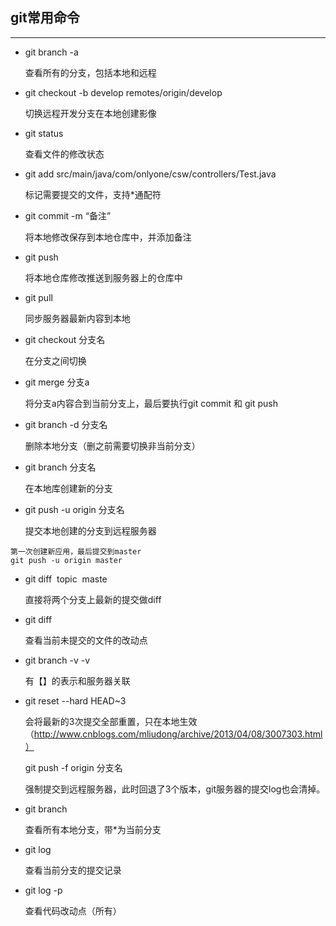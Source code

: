 ## git常用命令

---

* 	git branch -a      

  	查看所有的分支，包括本地和远程
   
*	git checkout -b develop remotes/origin/develop   

	切换远程开发分支在本地创建影像
	
*	git status 

	查看文件的修改状态 
	
*	git add src/main/java/com/onlyone/csw/controllers/Test.java 

	标记需要提交的文件，支持*通配符
	
*	git commit -m “备注”  

	将本地修改保存到本地仓库中，并添加备注
	
*	git push

	将本地仓库修改推送到服务器上的仓库中
	
*	git pull 

	同步服务器最新内容到本地
	
*	git checkout 分支名        

	在分支之间切换 
	
*	git merge 分支a   

	将分支a内容合到当前分支上，最后要执行git commit 和 git push

*	git branch -d 分支名      

	删除本地分支（删之前需要切换非当前分支）

*	git branch 分支名       

	在本地库创建新的分支

*	git push -u origin 分支名     

	提交本地创建的分支到远程服务器	

```
第一次创建新应用，最后提交到master
git push -u origin master
```
	
*	git diff  topic  maste    

	直接将两个分支上最新的提交做diff	
	
* 	git diff
	
	查看当前未提交的文件的改动点
	
*	git branch -v -v     

	有【】的表示和服务器关联
	
*	git reset --hard HEAD~3  

	会将最新的3次提交全部重置，只在本地生效 （http://www.cnblogs.com/mliudong/archive/2013/04/08/3007303.html）
	
	git push -f origin 分支名 
	
	强制提交到远程服务器，此时回退了3个版本，git服务器的提交log也会清掉。
		
*	git branch 

	查看所有本地分支，带*为当前分支	
	
*	git log  

	查看当前分支的提交记录

*	git log -p   

	查看代码改动点（所有）



